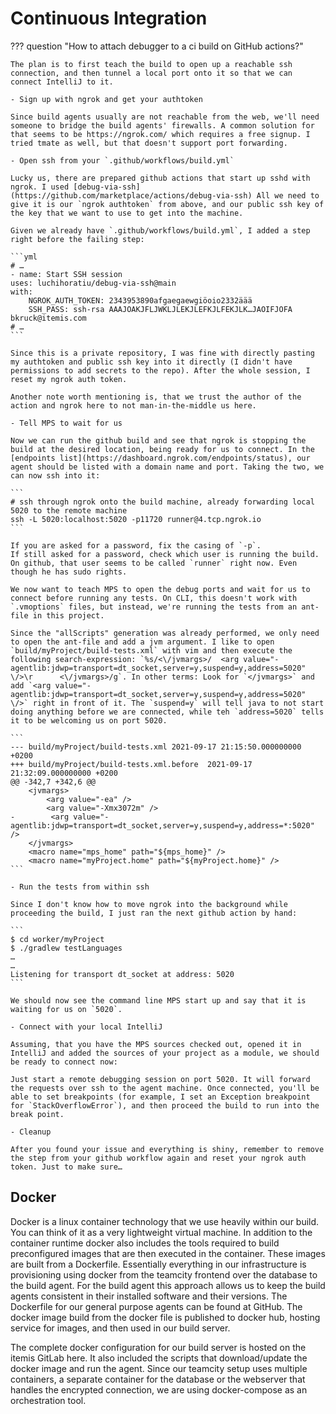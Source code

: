 # Continuous Integration

??? question "How to attach debugger to a ci build on GitHub actions?"

    The plan is to first teach the build to open up a reachable ssh connection, and then tunnel a local port onto it so that we can connect IntelliJ to it.

    - Sign up with ngrok and get your authtoken

    Since build agents usually are not reachable from the web, we'll need someone to bridge the build agents' firewalls. A common solution for that seems to be https://ngrok.com/ which requires a free signup. I tried tmate as well, but that doesn't support port forwarding.

    - Open ssh from your `.github/workflows/build.yml`

    Lucky us, there are prepared github actions that start up sshd with ngrok. I used [debug-via-ssh](https://github.com/marketplace/actions/debug-via-ssh) All we need to give it is our `ngrok authtoken` from above, and our public ssh key of the key that we want to use to get into the machine.

    Given we already have `.github/workflows/build.yml`, I added a step right before the failing step:

    ```yml
    # …
    - name: Start SSH session
    uses: luchihoratiu/debug-via-ssh@main
    with:
        NGROK_AUTH_TOKEN: 2343953890afgaegaewgiöoio2332äää
        SSH_PASS: ssh-rsa AAAJOAKJFLJWKLJLEKJLEFKJLFEKJLK…JAOIFJOFA bkruck@itemis.com
    # …
    ```

    Since this is a private repository, I was fine with directly pasting my authtoken and public ssh key into it directly (I didn't have permissions to add secrets to the repo). After the whole session, I reset my ngrok auth token.

    Another note worth mentioning is, that we trust the author of the action and ngrok here to not man-in-the-middle us here.

    - Tell MPS to wait for us

    Now we can run the github build and see that ngrok is stopping the build at the desired location, being ready for us to connect. In the [endpoints list](https://dashboard.ngrok.com/endpoints/status), our agent should be listed with a domain name and port. Taking the two, we can now ssh into it:

    ```
    # ssh through ngrok onto the build machine, already forwarding local 5020 to the remote machine
    ssh -L 5020:localhost:5020 -p11720 runner@4.tcp.ngrok.io
    ```

    If you are asked for a password, fix the casing of `-p`.
    If still asked for a password, check which user is running the build. On github, that user seems to be called `runner` right now. Even though he has sudo rights.

    We now want to teach MPS to open the debug ports and wait for us to connect before running any tests. On CLI, this doesn't work with `.vmoptions` files, but instead, we're running the tests from an ant-file in this project.

    Since the "allScripts" generation was already performed, we only need to open the ant-file and add a jvm argument. I like to open `build/myProject/build-tests.xml` with vim and then execute the following search-expression: `%s/<\/jvmargs>/  <arg value="-agentlib:jdwp=transport=dt_socket,server=y,suspend=y,address=5020" \/>\r      <\/jvmargs>/g`. In other terms: Look for `</jvmargs>` and add `<arg value="-agentlib:jdwp=transport=dt_socket,server=y,suspend=y,address=5020" \/>` right in front of it. The `suspend=y` will tell java to not start doing anything before we are connected, while teh `address=5020` tells it to be welcoming us on port 5020.

    ```
    --- build/myProject/build-tests.xml	2021-09-17 21:15:50.000000000 +0200
    +++ build/myProject/build-tests.xml.before	2021-09-17 21:32:09.000000000 +0200
    @@ -342,7 +342,6 @@
        <jvmargs>
            <arg value="-ea" />
            <arg value="-Xmx3072m" />
    -        <arg value="-agentlib:jdwp=transport=dt_socket,server=y,suspend=y,address=*:5020" />
        </jvmargs>
        <macro name="mps_home" path="${mps_home}" />
        <macro name="myProject.home" path="${myProject.home}" />
    ```

    - Run the tests from within ssh

    Since I don't know how to move ngrok into the background while proceeding the build, I just ran the next github action by hand:

    ```
    $ cd worker/myProject
    $ ./gradlew testLanguages
    …
    …
    Listening for transport dt_socket at address: 5020
    ```

    We should now see the command line MPS start up and say that it is waiting for us on `5020`.

    - Connect with your local IntelliJ

    Assuming, that you have the MPS sources checked out, opened it in IntelliJ and added the sources of your project as a module, we should be ready to connect now:

    Just start a remote debugging session on port 5020. It will forward the requests over ssh to the agent machine. Once connected, you'll be able to set breakpoints (for example, I set an Exception breakpoint for `StackOverflowError`), and then proceed the build to run into the break point.

    - Cleanup

    After you found your issue and everything is shiny, remember to remove the step from your github workflow again and reset your ngrok auth token. Just to make sure…

## Docker
Docker is a linux container technology that we use heavily within our build. You can think of it as a very lightweight virtual machine. In addition to the container runtime docker also includes the tools required to build preconfigured images that are then executed in the container. These images are built from a Dockerfile. Essentially everything in our infrastructure is provisioning using docker from the teamcity frontend over the database to the build agent. For the build agent this approach allows us to keep the build agents consistent in their installed software and their versions. The Dockerfile for our general purpose agents can be found at GitHub. The docker image build from the docker file is published to docker hub, hosting service for images, and then used in our build server.

The complete docker configuration for our build server is hosted on the itemis GitLab here. It also included the scripts that download/update the docker image and run the agent. Since our teamcity setup uses multiple containers, a separate container for the database or the webserver that handles the encrypted connection, we are using docker-compose as an orchestration tool. 